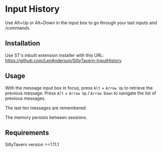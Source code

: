 # Input History

Use Alt+Up or Alt+Down in the input box to go through your last inputs and /commands.




## Installation

Use ST's inbuilt extension installer with this URL:
https://github.com/LenAnderson/SillyTavern-InputHistory




## Usage

With the message input box in focus, press `Alt` + `Arrow Up` to retrieve the previous message. Press `Alt` + `Arrow Up` / `Arrow Down` to navigate the list of previous messages.

The last ten messages are remembered.

The memory persists between sessions.




## Requirements

SillyTavern version >=1.11.1
